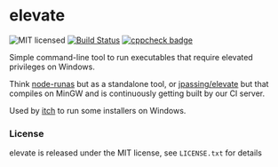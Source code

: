 
# elevate

![MIT licensed](https://img.shields.io/badge/license-MIT-blue.svg)
[![Build Status](https://git.itch.ovh/itchio/elevate/badges/master/build.svg)](https://git.itch.ovh/itchio/elevate/builds)
[![cppcheck badge](https://img.shields.io/badge/cppcheck-vigilant-ff69b4.svg)](https://github.com/itchio/elevate/blob/master/.travis.yml)

Simple command-line tool to run executables that require elevated
privileges on Windows.

Think [node-runas][] but as a standalone tool, or [jpassing/elevate][]
but that compiles on MinGW and is continuously getting built by our CI server.

[node-runas]: https://github.com/atom/node-runas
[jpassing/elevate]: https://github.com/jpassing/elevate

Used by [itch][] to run some installers on
Windows.

[itch]: https://github.com/itchio/itch

### License

elevate is released under the MIT license, see `LICENSE.txt` for details
